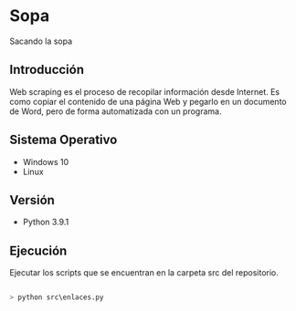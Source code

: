 # Sopa
Sacando la sopa

## Introducción 
Web scraping es el proceso de recopilar información desde Internet. Es como copiar el contenido de una página Web y pegarlo en un documento de Word, pero de forma automatizada con un programa.

## Sistema Operativo
- Windows 10
- Linux

## Versión
- Python 3.9.1

## Ejecución
Ejecutar los scripts que se encuentran en la carpeta src del repositorio.

```python	

> python src\enlaces.py

```

